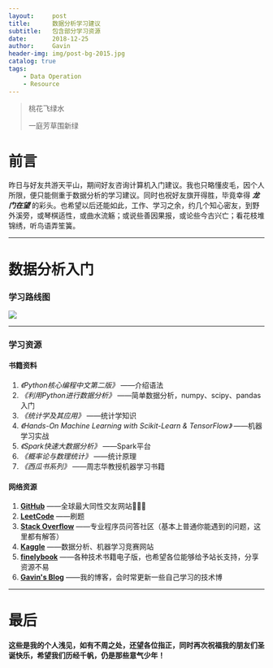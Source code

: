 ```yaml
---
layout:     post
title:      数据分析学习建议
subtitle:   包含部分学习资源
date:       2018-12-25
author:     Gavin
header-img: img/post-bg-2015.jpg
catalog: true
tags:
    - Data Operation
    - Resource
---
```


> 桃花飞绿水
> 
> 一庭芳草围新绿

# 前言
昨日与好友共游天平山，期间好友咨询计算机入门建议。我也只略懂皮毛，因个人所限，便只能侧重于数据分析的学习建议。同时也祝好友旗开得胜，毕竟幸得 ***龙门在望*** 的彩头。也希望以后还能如此，工作、学习之余，约几个知心密友，到野外溪旁，或琴棋适性，或曲水流觞；或说些善因果报，或论些今古兴亡；看花枝堆锦绣，听鸟语弄笙簧。

---

# 数据分析入门

### 学习路线图

![](http://45.32.68.50/large/006tNbRwly1fyitzh7pjgj30pr0k60u3.jpg)

---

### 学习资源

#### 书籍资料
1. *《Python核心编程中文第二版》*  ——介绍语法
2. *《利用Python进行数据分析》*  ——简单数据分析，numpy、scipy、pandas入门
3. *《统计学及其应用》*  ——统计学知识
4. *《Hands-On Machine Learning with Scikit-Learn & TensorFlow》*  ——机器学习实战
5. *《Spark快速大数据分析》*  ——Spark平台
6. *《概率论与数理统计》*  ——统计原理
7. *《西瓜书系列》*  ——周志华教授机器学习书籍

#### 网络资源
1. **[GitHub](https://github.com)** ——全球最大同性交友网站🙈🙊🙉 
2. **[LeetCode](https://leetcode.com)** ——刷题
3. **[Stack Overflow](https://stackoverflow.com/)** ——专业程序员问答社区（基本上普通你能遇到的问题，这里都有解答）
4. **[Kaggle](https://www.kaggle.com/)** ——数据分析、机器学习竞赛网站
5. **[finelybook](http://finelybook.com/)** ——各种技术书籍电子版，也希望各位能够给予站长支持，分享资源不易
6. **[Gavin's Blog](https://gavinharbus.github.io)** ——我的博客，会时常更新一些自己学习的技术博

---

# 最后

#### 这些是我的个人浅见，如有不周之处，还望各位指正，同时再次祝福我的朋友们圣诞快乐，希望我们历经千帆，仍是那些意气少年！
